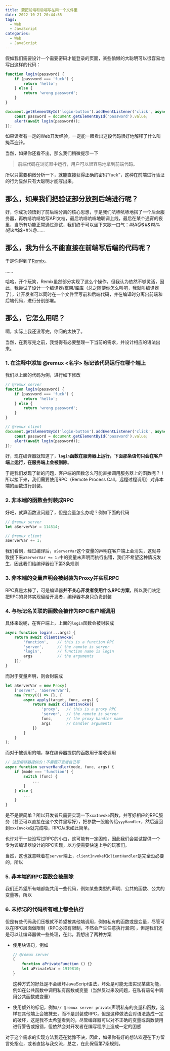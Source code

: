 ```yaml
---
title: 要把前端和后端写在同一个文件里
date: 2022-10-21 20:44:55
tags:
  - Web
  - JavaScript
categories:
  - Web
  - JavaScript
---
```


假如我们需要设计一个需要密码才能登录的页面，某些偷懒的大聪明可以很容易地写出这样的代码：

```javascript
function login(password) {
	if (password === 'fuck') {
		return 'hello';
	} else {
		return 'wrong password';
	}
}

document.getElementById('login-button').addEventListener('click', async () => {
	const password = document.getElementById('password').value;
	alert(await login(password));
});
```

<!--more-->

如果读者有一定的Web开发经验，一定能一眼看出这段代码很好地解释了什么叫掩耳盗铃。

当然，如果你还看不出，那么我们稍微提示一下

> 前端代码在浏览器中运行，用户可以很容易地拿到前端代码。

所以只需要稍微分析一下，就能直接获得正确的密码“fuck“，这种在前端进行验证的行为显然只有大聪明才能写出来。

## 那么，如果我们把验证部分放到后端进行呢？

好，你成功领悟到了前后端分离的核心思想，于是我们吭哧吭哧地搭了一个后台服务器，再吭哧吭哧地写API文档，最后吭哧吭哧地联调上线，最后在某个通宵的夜里，当所有功能正常通过测试，我们终于可以坐下来歇一口气：#&¥*@&#&¥*&%*(@&#*$$*#%@......

## 那么，我为什么不能直接在前端写后端的代码呢？

于是你得到了[Remix](https://remix.run)。

......

哈哈，开个玩笑，Remix虽然部分实现了这么个操作，但我认为依然不够灵活，因此，我尝试了设计一个编译器/框架/库库（总之随便你怎么叫吧，我就叫编译器了），让开发者可以同时在一个文件里写前和后端代码，并在编译时分离出前端和后端代码，进行分别部署。

## 那么，它怎么用呢？

啊，实际上我还没写完，你问的太快了。

当然，在我写完之前，我觉得有必要整理一下当前的需求，并设计相应的语法出来。

### 1. 在注释中添加 @remux <名字> 标记该代码运行在哪个端上

我们以上面的代码为例，进行如下修改

```javascript
// @remux server
function login(password) {
	if (password === 'fuck') {
		return 'hello';
	} else {
		return 'wrong password';
	}
}

// @remux client
document.getElementById('login-button').addEventListener('click', async () => {
	const password = document.getElementById('password').value;
	alert(await login(password));
});
```

好，现在编译器就知道了，**`login`函数在服务器上运行，下面那条语句只会在客户端上运行，在服务端上会被删除**。

于是我们发现了新的问题，客户端的函数怎么可能直接调用服务器上的函数呢？！所以接下来，我们需要使用RPC（Remote Process Call，远程过程调用）对非本端的函数进行封装。

### 2. 非本端的函数会封装成RPC

好吧，就算函数没问题了，但是变量怎么办呢？例如下面的代码

```javascript
// @remux server
let aServerVar = 114514;

// @remux client
aServerVar += 1;
```

我们看到，经过编译后，`aServerVar`这个变量的声明在客户端上会消失，这就导致接下来`aServerVar += 1;`中的变量未声明而执行出错，我们不希望这种情况发生，因此我们给编译器设下第3条规则

### 3. 非本端的变量声明会被封装为Proxy并实现RPC

RPC真是太棒了，可是编译器**并不关心开发者使用什么RPC方案**，所以我们决定把RPC的具体实现留给开发者，编译器本身只负责封装

### 4. 与标记名关联的函数会被作为RPC客户端调用

具体来说呢，在客户端上，上面的`login`函数会被封装成

```javascript
async function login(...args) {
    return await clientInvoke(
        'function',    // this is a function RPC
        'server',      // the remote is server
        'login',       // function name is login
        args           // the arguments
    });
}
```

而对于变量声明，则会封装成

```javascript
let aServerVar = new Proxy(
    ['server', 'aServerVar'],
    new Proxy(() => {}, {
        async apply(target, func, args) {
            return await clientInvoke({
                'proxy',   // this is a proxy RPC
                'server',  // the remote is server
                func,      // the proxy handler name
                args       // handler arguments
            })
        }
    }
);
```

而对于被调用的端，存在编译器提供的函数用于接收调用

```javascript
// 这是编译器提供的！不需要开发者自己写
async function serverHandler(mode, func, args) {
    if (mode === 'function') {
        switch (func) {
            ...
        }
    } else {
        ...
    }
}
```

是不是很简单？所以开发者只需要实现一下`xxxInvoke`函数，并写好相应的RPC服务（甚至可以直接在这个文件里写好），把参数一股脑传给`yyyHandler`，然后返回到`xxxInvoke`就完成啦，RPC从未如此简单。

也许对于一些没写过RPC的小白，这可能有一定困难，因此我们会尝试提供一个专为该编译器设计的RPC实现，以方便需要快速上手的玩家们。

当然，这也就意味着在`server`端上，`clientInvoke`和`clientHandler`是完全没必要的，所以

### 5. 非本端的RPC函数会被删除

我们还希望所有端都能共用一些代码，例如某些类型的声明、公共的函数、公共的变量等，所以

### 6. 未标记的代码所有端上都会执行

但是有些代码我们压根就不希望被其他端调用，例如私有的函数或是变量，尽管可以在RPC层面做限制（RPC必须有限制，不然会产生任意执行漏洞），但是我们还是可以让编译器做一些处理，在此，我想出了两种方案

- 使用块语句，例如
  
  ```javascript
  // @remux server
  {
      function aPrivateFunction () {}
      let aPrivateVar = 1919810;
  }
  ```
  
  这种方式的好处是不会破坏JavaScript语法，坏处是可能无法实现某些功能，例如在公共函数中调用私有函数或变量（当然反过来没问题，在私有语句中调用公共函数或变量）

- 使用额外的标记，例如`// @remux server private`声明私有的变量和函数，这样在其他端上会被抹去，而不是封装成RPC，但是这种做法会对语法造成一定的破坏，这是我不太希望看到的，尽管编译器可以对不正确的变量或函数使用进行警告或报错，但依然会对开发者在编写程序上造成一定的困惑

对于这个需求的实现方法我还在犹豫不决，因此，如果你有好的想法欢迎在下方留言处指点，或者直接与我交流，总之，在此保留第7条规则。
